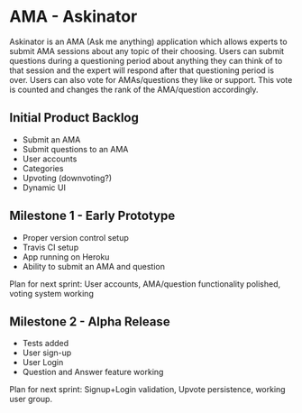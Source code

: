# AMA - Askinator

Askinator is an AMA (Ask me anything) application which allows experts to submit AMA sessions about any topic of their choosing. Users
can submit questions during a questioning period about anything they can think of to that session and the expert will respond after
that questioning period is over. Users can also vote for AMAs/questions they like or support. This vote is counted and changes the 
rank of the AMA/question accordingly.

## Initial Product Backlog

* Submit an AMA
* Submit questions to an AMA
* User accounts
* Categories
* Upvoting (downvoting?)
* Dynamic UI

## Milestone 1 - Early Prototype

* Proper version control setup
* Travis CI setup
* App running on Heroku
* Ability to submit an AMA and question

Plan for next sprint: User accounts, AMA/question functionality polished, voting system working

## Milestone 2 - Alpha Release

* Tests added
* User sign-up
* User Login
* Question and Answer feature working

Plan for next sprint: Signup+Login validation, Upvote persistence, working user group.
